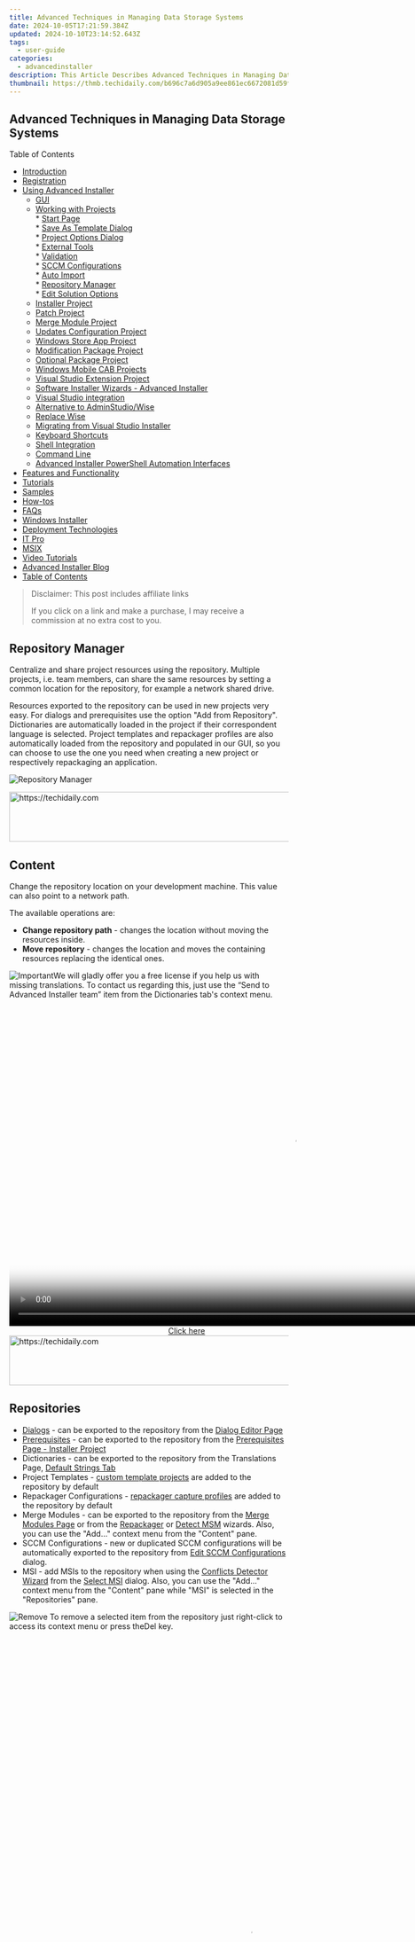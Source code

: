 ```yaml
---
title: Advanced Techniques in Managing Data Storage Systems
date: 2024-10-05T17:21:59.384Z
updated: 2024-10-10T23:14:52.643Z
tags:
  - user-guide
categories:
  - advancedinstaller
description: This Article Describes Advanced Techniques in Managing Data Storage Systems
thumbnail: https://thmb.techidaily.com/b696c7a6d905a9ee861ec6672081d59f4acbd6b39ac21eb379e20d3f82b9c0ba.jpg
---
```


## Advanced Techniques in Managing Data Storage Systems

Table of Contents

* [Introduction](https://tools.techidaily.com/advancedinstaller/products/)
* [Registration](https://tools.techidaily.com/advancedinstaller/products/)
* [Using Advanced Installer](https://tools.techidaily.com/advancedinstaller/products/)  
   * [GUI](https://tools.techidaily.com/advancedinstaller/products/)  
   * [Working with Projects](https://tools.techidaily.com/advancedinstaller/products/)  
         * [Start Page](https://tools.techidaily.com/advancedinstaller/products/)  
         * [Save As Template Dialog](https://tools.techidaily.com/advancedinstaller/products/)  
         * [Project Options Dialog](https://tools.techidaily.com/advancedinstaller/products/)  
         * [External Tools](https://tools.techidaily.com/advancedinstaller/products/)  
         * [Validation](https://tools.techidaily.com/advancedinstaller/products/)  
         * [SCCM Configurations](https://tools.techidaily.com/advancedinstaller/products/)  
         * [Auto Import](https://tools.techidaily.com/advancedinstaller/products/)  
         * [Repository Manager](https://tools.techidaily.com/advancedinstaller/products/)  
         * [Edit Solution Options](https://tools.techidaily.com/advancedinstaller/products/)  
   * [Installer Project](https://tools.techidaily.com/advancedinstaller/products/)  
   * [Patch Project](https://tools.techidaily.com/advancedinstaller/products/)  
   * [Merge Module Project](https://tools.techidaily.com/advancedinstaller/products/)  
   * [Updates Configuration Project](https://tools.techidaily.com/advancedinstaller/products/)  
   * [Windows Store App Project](https://tools.techidaily.com/advancedinstaller/products/)  
   * [Modification Package Project](https://tools.techidaily.com/advancedinstaller/products/)  
   * [Optional Package Project](https://tools.techidaily.com/advancedinstaller/products/)  
   * [Windows Mobile CAB Projects](https://tools.techidaily.com/advancedinstaller/products/)  
   * [Visual Studio Extension Project](https://tools.techidaily.com/advancedinstaller/products/)  
   * [Software Installer Wizards - Advanced Installer](https://tools.techidaily.com/advancedinstaller/products/)  
   * [Visual Studio integration](https://tools.techidaily.com/advancedinstaller/products/)  
   * [Alternative to AdminStudio/Wise](https://tools.techidaily.com/advancedinstaller/products/)  
   * [Replace Wise](https://tools.techidaily.com/advancedinstaller/products/)  
   * [Migrating from Visual Studio Installer](https://tools.techidaily.com/advancedinstaller/products/)  
   * [Keyboard Shortcuts](https://tools.techidaily.com/advancedinstaller/products/)  
   * [Shell Integration](https://tools.techidaily.com/advancedinstaller/products/)  
   * [Command Line](https://tools.techidaily.com/advancedinstaller/products/)  
   * [Advanced Installer PowerShell Automation Interfaces](https://tools.techidaily.com/advancedinstaller/products/)
* [Features and Functionality](https://tools.techidaily.com/advancedinstaller/products/)
* [Tutorials](https://tools.techidaily.com/advancedinstaller/products/)
* [Samples](https://tools.techidaily.com/advancedinstaller/products/)
* [How-tos](https://tools.techidaily.com/advancedinstaller/products/)
* [FAQs](https://tools.techidaily.com/advancedinstaller/products/)
* [Windows Installer](https://tools.techidaily.com/advancedinstaller/products/)
* [Deployment Technologies](https://tools.techidaily.com/advancedinstaller/products/)
* [IT Pro](https://tools.techidaily.com/advancedinstaller/products/)
* [MSIX](https://tools.techidaily.com/advancedinstaller/products/)
* [Video Tutorials](https://tools.techidaily.com/advancedinstaller/products/)
* [Advanced Installer Blog](https://tools.techidaily.com/advancedinstaller/products/)
* [Table of Contents](https://tools.techidaily.com/advancedinstaller/products/)

>  Disclaimer: This post includes affiliate links
>
>  If you click on a link and make a purchase, I may receive a commission at no extra cost to you.
>

## Repository Manager

Centralize and share project resources using the repository. Multiple projects, i.e. team members, can share the same resources by setting a common location for the repository, for example a network shared drive.

Resources exported to the repository can be used in new projects very easy. For dialogs and prerequisites use the option "Add from Repository". Dictionaries are automatically loaded in the project if their correspondent language is selected. Project templates and repackager profiles are also automatically loaded from the repository and populated in our GUI, so you can choose to use the one you need when creating a new project or respectively repackaging an application.

![Repository Manager](https://cdn.advancedinstaller.com/img/dialog/repository-manager.png "Repository Manager")  

<!-- affiliate ads begin -->
<a href="https://appsumo.8odi.net/c/5597632/2144281/7443" target="_top" id="2144281">
  <img src="//a.impactradius-go.com/display-ad/7443-2144281" border="0" alt="https://techidaily.com" width="728" height="90"/>
</a>
<img height="0" width="0" src="https://appsumo.8odi.net/i/5597632/2144281/7443" style="position:absolute;visibility:hidden;" border="0" />
<!-- affiliate ads end -->

## Content

Change the repository location on your development machine. This value can also point to a network path.

The available operations are:

* **Change repository path** \- changes the location without moving the resources inside.
* **Move repository** \- changes the location and moves the containing resources replacing the identical ones.

![Important](https://cdn.advancedinstaller.com/svg/common/IconMessageInfo.svg)We will gladly offer you a free license if you help us with missing translations. To contact us regarding this, just use the “Send to Advanced Installer team” item from the Dictionaries tab's context menu.

<!-- affiliate ads begin -->
<span id="1492813">
					<video width="1024" height="576" style="cursor:pointer"
           poster="//a.impactradius-go.com/display-clicktoplayimage/1492813.png"
           onclick="if(!this.playClicked){this.play();this.setAttribute('controls',true);this.playClicked=true;}">
	   <source src="//a.impactradius-go.com/display-ad/14559-1492813">
	   <img src="//a.impactradius-go.com/display-clicktoplayimage/1492813.png" style="border: none; height: 100%; width: 100%; object-fit: contain">
	</video>
	<div style="width:640px;text-align:center"><a href="javascript:window.open(decodeURIComponent('https%3A%2F%2Fpropmoneyinc.pxf.io%2Fc%2F5597632%2F1492813%2F14559'), '_blank');void(0);">Click here</a></div>
</span>
<img height="0" width="0" src="https://imp.pxf.io/i/5597632/1492813/14559" style="position:absolute;visibility:hidden;" border="0" />
<!-- affiliate ads end -->

<!-- affiliate ads begin -->
<a href="https://appsumo.8odi.net/c/5597632/2002018/7443" target="_top" id="2002018">
  <img src="//a.impactradius-go.com/display-ad/7443-2002018" border="0" alt="https://techidaily.com" width="728" height="90"/>
</a>
<img height="0" width="0" src="https://appsumo.8odi.net/i/5597632/2002018/7443" style="position:absolute;visibility:hidden;" border="0" />
<!-- affiliate ads end -->

## Repositories

* [Dialogs](https://tools.techidaily.com/advancedinstaller/products/) \- can be exported to the repository from the [Dialog Editor Page](https://tools.techidaily.com/advancedinstaller/products/)
* [Prerequisites](https://tools.techidaily.com/advancedinstaller/products/) \- can be exported to the repository from the [Prerequisites Page - Installer Project](https://tools.techidaily.com/advancedinstaller/products/)
* Dictionaries - can be exported to the repository from the Translations Page, [Default Strings Tab](https://tools.techidaily.com/advancedinstaller/products/)
* Project Templates - [custom template projects](https://tools.techidaily.com/advancedinstaller/products/) are added to the repository by default
* Repackager Configurations - [repackager capture profiles](https://tools.techidaily.com/advancedinstaller/products/) are added to the repository by default
* Merge Modules - can be exported to the repository from the [Merge Modules Page](https://tools.techidaily.com/advancedinstaller/products/) or from the [Repackager](https://tools.techidaily.com/advancedinstaller/products/) or [Detect MSM](https://tools.techidaily.com/advancedinstaller/products/) wizards. Also, you can use the "Add..." context menu from the "Content" pane.
* SCCM Configurations - new or duplicated SCCM configurations will be automatically exported to the repository from [Edit SCCM Configurations](https://tools.techidaily.com/advancedinstaller/products/) dialog.
* MSI - add MSIs to the repository when using the [Conflicts Detector Wizard](https://tools.techidaily.com/advancedinstaller/products/) from the [Select MSI](https://tools.techidaily.com/advancedinstaller/products/) dialog. Also, you can use the "Add..." context menu from the "Content" pane while "MSI" is selected in the "Repositories" pane.

![Remove](https://cdn.advancedinstaller.com/img/toolbar/remove.png "Remove") To remove a selected item from the repository just right-click to access its context menu or press theDel key.

<!-- affiliate ads begin -->
<span id="1542129">
					<video width="864" height="1152" style="cursor:pointer"
           poster="//a.impactradius-go.com/display-clicktoplayimage/1542129.png"
           onclick="if(!this.playClicked){this.play();this.setAttribute('controls',true);this.playClicked=true;}">
	   <source src="//a.impactradius-go.com/display-ad/16836-1542129">
	   <img src="//a.impactradius-go.com/display-clicktoplayimage/1542129.png" style="border: none; height: 100%; width: 100%; object-fit: contain">
	</video>
	<div style="width:540px;text-align:center"><a href="javascript:window.open(decodeURIComponent('https%3A%2F%2F25home.pxf.io%2Fc%2F5597632%2F1542129%2F16836'), '_blank');void(0);">Click here</a></div>
</span>
<img height="0" width="0" src="https://imp.pxf.io/i/5597632/1542129/16836" style="position:absolute;visibility:hidden;" border="0" />
<!-- affiliate ads end -->

#### Did you find this page useful?

Please give it a rating:

 Thanks!

#### Report a problem on this page

Information is incorrect or missing

Information is unclear or confusing

Something else

#### Can you tell us what’s wrong?

Send message

<ins class="adsbygoogle"
     style="display:block"
     data-ad-format="autorelaxed"
     data-ad-client="ca-pub-7571918770474297"
     data-ad-slot="1223367746"></ins>

<ins class="adsbygoogle"
     style="display:block"
     data-ad-client="ca-pub-7571918770474297"
     data-ad-slot="8358498916"
     data-ad-format="auto"
     data-full-width-responsive="true"></ins>

<span class="atpl-alsoreadstyle">Also read:</span>
<div><ul>
<li><a href="https://extra-information.techidaily.com/new-create-logos-via-free-logo-template-customize-and-download-for-free/"><u>[New] Create Logos via Free Logo Template Customize and Download for Free</u></a></li>
<li><a href="https://facebook-video-content.techidaily.com/new-in-2024-dissection-of-fb-video-dimensions/"><u>[New] In 2024, Dissection of FB Video Dimensions</u></a></li>
<li><a href="https://fox-friendly.techidaily.com/updated-in-2024-elevate-your-online-presence-advanced-techniques-in-zoom-video-sharing/"><u>[Updated] In 2024, Elevate Your Online Presence Advanced Techniques in Zoom Video Sharing</u></a></li>
<li><a href="https://fox-links.techidaily.com/2024-approved-best-webcam-tripods-flex-neck-and-stands/"><u>2024 Approved Best Webcam Tripods, Flex-Neck and Stands</u></a></li>
<li><a href="https://extra-information.techidaily.com/5-rapid-methods-to-upgrade-your-indoor-film-project-for-2024/"><u>5 Rapid Methods to Upgrade Your Indoor Film Project for 2024</u></a></li>
<li><a href="https://media-tips.techidaily.com/complete-tutorial-accessing-dvd-media-across-pcs-macs-iphones-and-ipads/"><u>Complete Tutorial: Accessing DVD Media Across PCs, Macs, iPhones & iPads</u></a></li>
<li><a href="https://fox-shield.techidaily.com/discover-the-ultimate-media-players-5-great-options-besides-flvto-for-seamless-video-streaming/"><u>Discover the Ultimate Media Players: 5 Great Options Besides FLVTO for Seamless Video Streaming</u></a></li>
<li><a href="https://fox-shield.techidaily.com/dynamic-picking-tools-dialogue-box/"><u>Dynamic Picking Tools Dialogue Box</u></a></li>
<li><a href="https://fox-shield.techidaily.com/explore-our-diverse-range-of-services/"><u>Explore Our Diverse Range of Services</u></a></li>
<li><a href="https://fox-shield.techidaily.com/exploring-key-real-estate-features-a-comprehensive-guide/"><u>Exploring Key Real Estate Features: A Comprehensive Guide</u></a></li>
<li><a href="https://data-wizards.techidaily.com/fabios-guide-to-effective-customer-praise-in-exchange/"><u>Fabio's Guide to Effective Customer Praise in Exchange</u></a></li>
<li><a href="https://fox-shield.techidaily.com/fortnite-newcomers-roadmap-tips-and-tricks-for-success/"><u>Fortnite Newcomer's Roadmap: Tips and Tricks for Success</u></a></li>
<li><a href="https://fox-shield.techidaily.com/how-effective-are-new-antivirus-programs-in-eliminating-pre-existing-computer-infections/"><u>How Effective Are New Antivirus Programs in Eliminating Pre-Existing Computer Infections?</u></a></li>
<li><a href="https://extra-approaches.techidaily.com/in-2024-optimal-cost-free-image-refinement-toolkit/"><u>In 2024, Optimal, Cost-Free Image Refinement Toolkit</u></a></li>
<li><a href="https://some-skills.techidaily.com/in-2024-top-8-best-vr-controllers-to-check-out/"><u>In 2024, Top 8 Best VR Controllers to Check Out</u></a></li>
<li><a href="https://fox-shield.techidaily.com/mastering-automation-with-powershell-script-files-an-introductory-tutorial/"><u>Mastering Automation with PowerShell Script Files: An Introductory Tutorial</u></a></li>
<li><a href="https://fox-shield.techidaily.com/must-try-mp3-transformers-superior-substitutes-for-mp3-rocket/"><u>Must-Try MP3 Transformers: Superior Substitutes for MP3 Rocket</u></a></li>
<li><a href="https://fox-shield.techidaily.com/pc-playthroughs-made-easy-a-guide-to-livestreaming-mobile-legends-gaming-sessions/"><u>PC Playthroughs Made Easy - A Guide to Livestreaming Mobile Legends Gaming Sessions</u></a></li>
<li><a href="https://ai-video-apps.techidaily.com/updated-here-weve-selected-some-of-the-best-online-video-compressors-for-compressing-webm-videos-with-best-quality-for-2024/"><u>Updated Here Weve Selected some of the Best Online Video Compressors for Compressing WebM Videos with Best Quality for 2024</u></a></li>
</ul></div>

